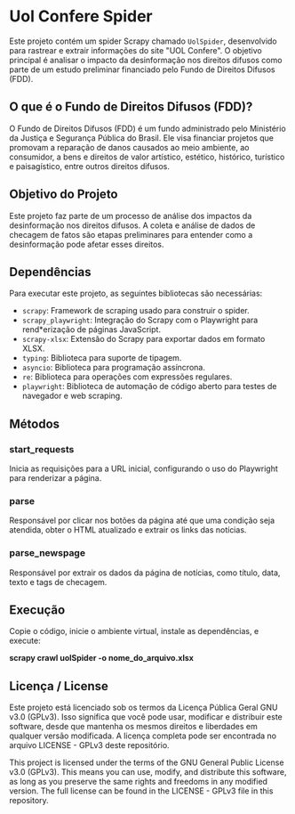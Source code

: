 # Uol Confere Spider

Este projeto contém um spider Scrapy chamado `UolSpider`, desenvolvido para rastrear e extrair informações do site "UOL Confere". O objetivo principal é analisar o impacto da desinformação nos direitos difusos como parte de um estudo preliminar financiado pelo Fundo de Direitos Difusos (FDD).

## O que é o Fundo de Direitos Difusos (FDD)?

O Fundo de Direitos Difusos (FDD) é um fundo administrado pelo Ministério da Justiça e Segurança Pública do Brasil. Ele visa financiar projetos que promovam a reparação de danos causados ao meio ambiente, ao consumidor, a bens e direitos de valor artístico, estético, histórico, turístico e paisagístico, entre outros direitos difusos.

## Objetivo do Projeto

Este projeto faz parte de um processo de análise dos impactos da desinformação nos direitos difusos. A coleta e análise de dados de checagem de fatos são etapas preliminares para entender como a desinformação pode afetar esses direitos.

## Dependências

Para executar este projeto, as seguintes bibliotecas são necessárias:

- `scrapy`: Framework de scraping usado para construir o spider.
- `scrapy_playwright`: Integração do Scrapy com o Playwright para rend*erização de páginas JavaScript.
- `scrapy-xlsx`: Extensão do Scrapy para exportar dados em formato XLSX.
- `typing`: Biblioteca para suporte de tipagem.
- `asyncio`: Biblioteca para programação assíncrona.
- `re`: Biblioteca para operações com expressões regulares.
- `playwright`: Biblioteca de automação de código aberto para testes de navegador e web scraping.

## Métodos

### start_requests

Inicia as requisições para a URL inicial, configurando o uso do Playwright para renderizar a página.

### parse

Responsável por clicar nos botões da página até que uma condição seja atendida, obter o HTML atualizado e extrair os links das notícias.

### parse_newspage

Responsável por extrair os dados da página de notícias, como título, data, texto e tags de checagem.

## Execução

Copie o código, inicie o ambiente virtual, instale as dependências, e execute:

**scrapy crawl uolSpider -o nome_do_arquivo.xlsx**



## Licença / License

Este projeto está licenciado sob os termos da Licença Pública Geral GNU v3.0 (GPLv3). Isso significa que você pode usar, modificar e distribuir este software, desde que mantenha os mesmos direitos e liberdades em qualquer versão modificada. A licença completa pode ser encontrada no arquivo LICENSE - GPLv3 deste repositório.

This project is licensed under the terms of the GNU General Public License v3.0 (GPLv3). This means you can use, modify, and distribute this software, as long as you preserve the same rights and freedoms in any modified version. The full license can be found in the LICENSE - GPLv3 file in this repository.
